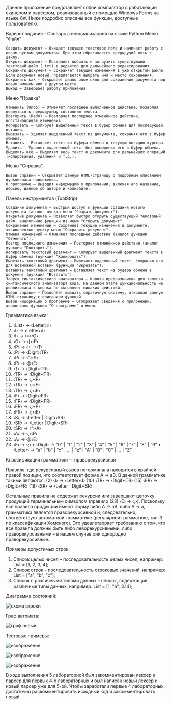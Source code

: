 Данное приложение представляет собой компилятор с работающий сканером и парсером, реализованный с помощью Windows Forms на языке C#. Ниже подробно описаны все функции, доступные пользователю.

Вариант задания - Словарь с инициализацией на языке Python
Меню "Файл"

    Создать документ – Очищает текущее текстовое поле и начинает работу с новым пустым документом. При этом сбрасывается предыдущий путь к файлу.
    Открыть документ – Позволяет выбрать и загрузить существующий текстовый файл (.txt) в редактор для дальнейшего редактирования.
    Сохранить документ – Сохраняет текущие изменения в уже открытом файле. Если документ новый, предлагается выбрать имя и место сохранения.
    Сохранить как – Открывает диалоговое окно для сохранения документа под новым именем или в другом месте.
    Выход – Завершает работу приложения.

Меню "Правка"

    Отменить (Undo) – Отменяет последнее выполненное действие, позволяя вернуться к предыдущему состоянию текста.
    Повторить (Redo) – Повторяет последнее отменённое действие, восстанавливая изменения.
    Копировать – Копирует выделенный текст в буфер обмена для последующей вставки.
    Вырезать – Удаляет выделенный текст из документа, сохраняя его в буфер обмена.
    Вставить – Вставляет текст из буфера обмена в текущую позицию курсора.
    Удалить – Удаляет выделенный текст без помещения его в буфер обмена.
    Выделить всё – Выделяет весь текст в документе для дальнейших операций (копирования, удаления и т.д.).

Меню "Справка"

    Вызов справки – Открывает данную HTML-страницу с подробным описанием функционала приложения.
    О программе – Выводит информацию о приложении, включая его название, версию, данные об авторе и копирайте.

Панель инструментов (ToolStrip)

    Создание документа – Быстрый доступ к функции создания нового документа (аналог пункта меню "Создать документ").
    Открытие документа – Позволяет быстро открыть существующий текстовый файл, аналогично функции из меню "Открыть документ".
    Сохранение изменений – Сохраняет текущие изменения в документе, эквивалентно пункту меню "Сохранить документ".
    Отмена изменений – Отменяет последнее действие (аналог функции "Отменить").
    Повтор последнего изменения – Повторяет отменённое действие (аналог функции "Повторить").
    Копировать текстовый фрагмент – Копирует выделенный фрагмент текста в буфер обмена (функция "Копировать").
    Вырезать текстовый фрагмент – Вырезает выделенный текст, сохраняя его для возможной вставки (функция "Вырезать").
    Вставить текстовый фрагмент – Вставляет текст из буфера обмена в документ (функция "Вставить").
    Запуск синтаксического анализатора – Кнопка предназначена для запуска синтаксического анализатора кода. На данном этапе функциональность не реализована и кнопка не выполняет никаких действий.
    Вызов справки – Позволяет вызвать справочную систему, открывая данную HTML-страницу с описанием функций.
    Вызов информации о программе – Отображает сведения о приложении, аналогично функции "О программе" в меню.

Грамматика языка:

1.	‹List› → ‹Letter›‹I›
2.	‹I› → ‹Letter›‹I›
3.	‹I› → ‹=›‹O›
4.	‹O› → ‹[›‹P›
5.	‹P› → ‹+|–›‹T›
6.	‹P› → ‹Digit›‹TR›
7.	‹P› → ‹”›‹S›
8.	‹P› → ‹]›‹E›
9.	‹T› → ‹Digit›‹TR›
10.	‹TR› → ‹Digit›‹TR›
11.	‹TR› → ‹,›‹P›
12.	‹TR› → ‹.›‹F›
13.	‹TR› → ‹]›‹E›
14.	‹F› → ‹Digit›‹FR›
15.	‹FR› → ‹Digit›‹FR›
16.	‹FR› → ‹,›‹P›
17.	‹FR› → ‹]›‹E›
18.	‹S› → ‹Letter | Digit›‹SR›
19.	‹SR› → ‹Letter | Digit›‹SR›
20.	‹SR› → ‹”›‹A›
21.	‹A› → ‹,›‹P›
22.	‹A› → ‹]›‹E›
23.	‹E› → ‹;›
•	‹Digit› → “0” | “1” | “2” | “3” | “4” | “5” | “6” | “7” | “8” | “9”
•	‹Letter› → “a” | “b” | “c” | ... | “z” | “A” | “B” | “C” | ... | “Z”

Классификация грамматики -- праворекурсивная

Правила, где рекурсивный вызов нетерминала находится в крайней правой позиции, что соответствует форме A → aB.
В данной грамматике такими являются:
(2) ‹I› → ‹Letter›‹I›
(10) ‹TR› → ‹Digit›‹TR›
(15) ‹FR› → ‹Digit›‹FR›
(19) ‹SR› → ‹Letter | Digit›‹SR›

Остальные правила не содержат рекурсии или завершают цепочку продукций терминальным символом (правило (23) ‹E› → ‹;›).
Поскольку все правила продукции имеют форму либо A → aB, либо A → a, грамматика является праворекурсивной и, следовательно, соответствует автоматной грамматике (регулярной грамматике, тип-3 по классификации Хомского). Это удовлетворяет требованию о том, что все правила должны быть либо леворекурсивными, либо праворекурсивными – в нашем случае они однородно праворекурсивные.


Примеры допустимых строк:

1.	Список целых чисел – последовательность целых чисел, например: List = [1, 2, 3, 4];
2.	Список строк – последовательность строковых значений, например: List = ["a", "b", "c"];
3.	Список с различными типами данных – список, содержащий различные типы данных, например: List = [1, "a", 3.14];


Диаграмма состояний:

![схема строки](https://github.com/user-attachments/assets/193b2642-e414-4123-aa49-7ac09c494c40)


Граф автомата:

![граф новый](https://github.com/user-attachments/assets/6e45d16a-2d42-45c2-a6e0-41e08748fe38)


Тестовые примеры:

![изображение](https://github.com/user-attachments/assets/1ca9750a-9590-4121-b79d-377cd8306f21)


![изображение](https://github.com/user-attachments/assets/df162cbc-46b5-468f-b024-afaf5dd53d62)


![изображение](https://github.com/user-attachments/assets/5916779f-b471-4222-84f6-4303c800de42)


В ходе выполнения 5 лабораторной был закомментирован лексер и парсер для первых 4-х лабораторных и был написан новый лексер и новый парсер уже для 5-ой.
Чтобы заработали первые 4 лабораторных, достаточно раскомментировать исходный код и закомментировать новый
